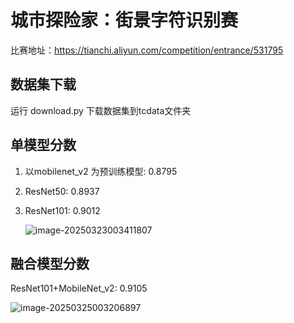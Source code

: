 # 城市探险家：街景字符识别赛

比赛地址：https://tianchi.aliyun.com/competition/entrance/531795

## 数据集下载

运行 download.py 下载数据集到tcdata文件夹

## 单模型分数

1. 以mobilenet_v2 为预训练模型: 0.8795

2. ResNet50: 0.8937

3. ResNet101: 0.9012

   ![image-20250323003411807](https://img-md-js.linjsblog.top/img/202503230034893.png)

## 融合模型分数

ResNet101+MobileNet_v2: 0.9105

![image-20250325003206897](https://img-md-js.linjsblog.top/img/202503250125982.png)